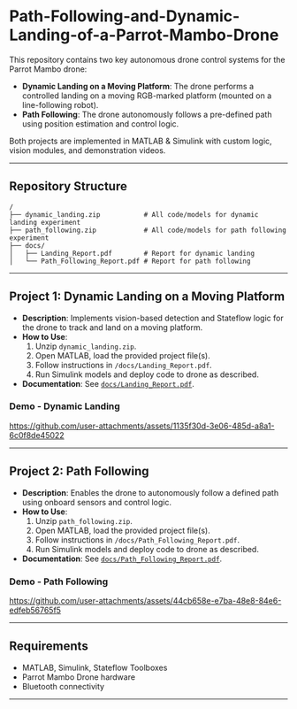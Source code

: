 # Path-Following-and-Dynamic-Landing-of-a-Parrot-Mambo-Drone

This repository contains two key autonomous drone control systems for the Parrot Mambo drone:

- **Dynamic Landing on a Moving Platform**: The drone performs a controlled landing on a moving RGB-marked platform (mounted on a line-following robot).
- **Path Following**: The drone autonomously follows a pre-defined path using position estimation and control logic.

Both projects are implemented in MATLAB & Simulink with custom logic, vision modules, and demonstration videos.

---

## Repository Structure

```
/
├── dynamic_landing.zip           # All code/models for dynamic landing experiment
├── path_following.zip            # All code/models for path following experiment
├── docs/
│   ├── Landing_Report.pdf        # Report for dynamic landing
│   └── Path_Following_Report.pdf # Report for path following
```
---

## Project 1: Dynamic Landing on a Moving Platform

- **Description**: Implements vision-based detection and Stateflow logic for the drone to track and land on a moving platform.
- **How to Use**:
  1. Unzip `dynamic_landing.zip`.
  2. Open MATLAB, load the provided project file(s).
  3. Follow instructions in `/docs/Landing_Report.pdf`.
  4. Run Simulink models and deploy code to drone as described.
- **Documentation**: See [`docs/Landing_Report.pdf`](docs/Landing_Report.pdf).
  
### Demo - Dynamic Landing
https://github.com/user-attachments/assets/1135f30d-3e06-485d-a8a1-6c0f8de45022 

---

## Project 2: Path Following

- **Description**: Enables the drone to autonomously follow a defined path using onboard sensors and control logic.
- **How to Use**:
  1. Unzip `path_following.zip`.
  2. Open MATLAB, load the provided project file(s).
  3. Follow instructions in `/docs/Path_Following_Report.pdf`.
  4. Run Simulink models and deploy code to drone as described.
- **Documentation**: See [`docs/Path_Following_Report.pdf`](docs/Path_Following_Report.pdf).

### Demo - Path Following
https://github.com/user-attachments/assets/44cb658e-e7ba-48e8-84e6-edfeb56765f5 

---

## Requirements

- MATLAB, Simulink, Stateflow Toolboxes
- Parrot Mambo Drone hardware
- Bluetooth connectivity

---

```

